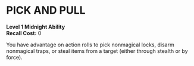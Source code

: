 # PICK AND PULL

**Level 1 Midnight Ability**  
**Recall Cost:** 0

You have advantage on action rolls to pick nonmagical locks, disarm nonmagical traps, or steal items from a target (either through stealth or by force).